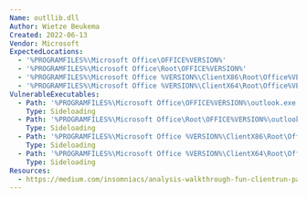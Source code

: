 ```yaml
---
Name: outllib.dll
Author: Wietze Beukema
Created: 2022-06-13
Vendor: Microsoft
ExpectedLocations:
  - '%PROGRAMFILES%\Microsoft Office\OFFICE%VERSION%'
  - '%PROGRAMFILES%\Microsoft Office\Root\OFFICE%VERSION%'
  - '%PROGRAMFILES%\Microsoft Office %VERSION%\ClientX86\Root\Office%VERSION%'
  - '%PROGRAMFILES%\Microsoft Office %VERSION%\ClientX64\Root\Office%VERSION%'
VulnerableExecutables:
  - Path: '%PROGRAMFILES%\Microsoft Office\OFFICE%VERSION%\outlook.exe'
    Type: Sideloading
  - Path: '%PROGRAMFILES%\Microsoft Office\Root\OFFICE%VERSION%\outlook.exe'
    Type: Sideloading
  - Path: '%PROGRAMFILES%\Microsoft Office %VERSION%\ClientX86\Root\Office%VERSION%\outlook.exe'
    Type: Sideloading
  - Path: '%PROGRAMFILES%\Microsoft Office %VERSION%\ClientX64\Root\Office%VERSION%\outlook.exe'
    Type: Sideloading
Resources:
  - https://medium.com/insomniacs/analysis-walkthrough-fun-clientrun-part-1-b2509344ebe6
---
```


